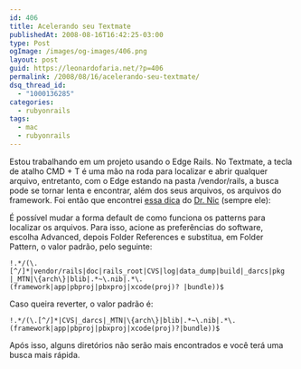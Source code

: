 ```yaml
---
id: 406
title: Acelerando seu Textmate
publishedAt: 2008-08-16T16:42:25-03:00
type: Post
ogImage: /images/og-images/406.png
layout: post
guid: https://leonardofaria.net/?p=406
permalink: /2008/08/16/acelerando-seu-textmate/
dsq_thread_id:
  - "1000136285"
categories:
  - rubyonrails
tags:
  - mac
  - rubyonrails
---
```

Estou trabalhando em um projeto usando o Edge Rails. No Textmate, a tecla de atalho CMD + T é uma mão na roda para localizar e abrir qualquer arquivo, entretanto, com o Edge estando na pasta /vendor/rails, a busca pode se tornar lenta e encontrar, além dos seus arquivos, os arquivos do framework. Foi então que encontrei [essa dica](http://groups.google.com/group/rubyonrails-textmate/browse_thread/thread/8de96ea96d51de59?hl=en) do [Dr. Nic](http://drnicwilliams.com/) (sempre ele): 

É possível mudar a forma default de como funciona os patterns para localizar os arquivos. Para isso, acione as preferências do software, escolha Advanced, depois Folder References e substitua, em Folder Pattern, o valor padrão, pelo seguinte: 

```
!.*/(\.[^/]*|vendor/rails|doc|rails_root|CVS|log|data_dump|build|_darcs|pkg |_MTN|\{arch\}|blib|.*~\.nib|.*\.(framework|app|pbproj|pbxproj|xcode(proj)? |bundle))$
```

Caso queira reverter, o valor padrão é:

```
!.*/(\.[^/]*|CVS|_darcs|_MTN|\{arch\}|blib|.*~\.nib|.*\.(framework|app|pbproj|pbxproj|xcode(proj)?|bundle))$
```

Após isso, alguns diretórios não serão mais encontrados e você terá uma busca mais rápida.
